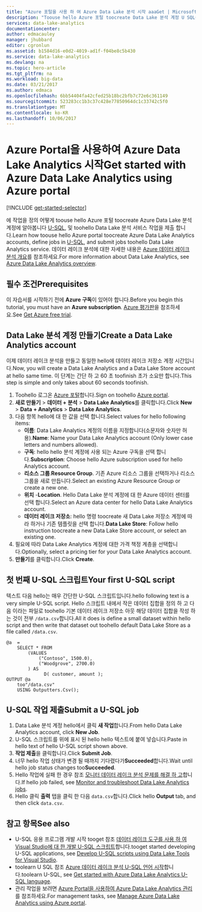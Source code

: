 ```yaml
---
title: "Azure 포털을 사용 하 여 Azure Data Lake 분석 시작 aaaGet | Microsoft Docs"
description: "Toouse hello Azure 포털 toocreate Data Lake 분석 계정 U SQL을 사용 하 여 데이터 레이크 분석 작업 만들기 하 고 hello 작업을 제출 하는 방법을 알아봅니다. "
services: data-lake-analytics
documentationcenter: 
author: edmacauley
manager: jhubbard
editor: cgronlun
ms.assetid: b1584d16-e0d2-4019-ad1f-f04be8c5b430
ms.service: data-lake-analytics
ms.devlang: na
ms.topic: hero-article
ms.tgt_pltfrm: na
ms.workload: big-data
ms.date: 03/21/2017
ms.author: edmaca
ms.openlocfilehash: 6bb54404fa42cfed25b18bc2bfb7c72e6c361149
ms.sourcegitcommit: 523283cc1b3c37c428e77850964dc1c33742c5f0
ms.translationtype: MT
ms.contentlocale: ko-KR
ms.lasthandoff: 10/06/2017
---
```

# <a name="get-started-with-azure-data-lake-analytics-using-azure-portal"></a><span data-ttu-id="0f0ad-103">Azure Portal을 사용하여 Azure Data Lake Analytics 시작</span><span class="sxs-lookup"><span data-stu-id="0f0ad-103">Get started with Azure Data Lake Analytics using Azure portal</span></span>
[!INCLUDE [get-started-selector](../../includes/data-lake-analytics-selector-get-started.md)]

<span data-ttu-id="0f0ad-104">에 작업을 정의 어떻게 toouse hello Azure 포털 toocreate Azure Data Lake 분석 계정에 알아봅니다 [U-SQL](data-lake-analytics-u-sql-get-started.md), 및 toohello Data Lake 분석 서비스 작업을 제출 합니다.</span><span class="sxs-lookup"><span data-stu-id="0f0ad-104">Learn how toouse hello Azure portal toocreate Azure Data Lake Analytics accounts, define jobs in [U-SQL](data-lake-analytics-u-sql-get-started.md), and submit jobs toohello Data Lake Analytics service.</span></span> <span data-ttu-id="0f0ad-105">데이터 레이크 분석에 대한 자세한 내용은 [Azure 데이터 레이크 분석 개요](data-lake-analytics-overview.md)를 참조하세요.</span><span class="sxs-lookup"><span data-stu-id="0f0ad-105">For more information about Data Lake Analytics, see [Azure Data Lake Analytics overview](data-lake-analytics-overview.md).</span></span>

## <a name="prerequisites"></a><span data-ttu-id="0f0ad-106">필수 조건</span><span class="sxs-lookup"><span data-stu-id="0f0ad-106">Prerequisites</span></span>

<span data-ttu-id="0f0ad-107">이 자습서를 시작하기 전에 **Azure 구독**이 있어야 합니다.</span><span class="sxs-lookup"><span data-stu-id="0f0ad-107">Before you begin this tutorial, you must have an **Azure subscription**.</span></span> <span data-ttu-id="0f0ad-108">[Azure 평가판](https://azure.microsoft.com/pricing/free-trial/)을 참조하세요.</span><span class="sxs-lookup"><span data-stu-id="0f0ad-108">See [Get Azure free trial](https://azure.microsoft.com/pricing/free-trial/).</span></span>

## <a name="create-a-data-lake-analytics-account"></a><span data-ttu-id="0f0ad-109">Data Lake 분석 계정 만들기</span><span class="sxs-lookup"><span data-stu-id="0f0ad-109">Create a Data Lake Analytics account</span></span>

<span data-ttu-id="0f0ad-110">이제 데이터 레이크 분석을 만들고 동일한 hello에 데이터 레이크 저장소 계정 시간입니다.</span><span class="sxs-lookup"><span data-stu-id="0f0ad-110">Now, you will create a Data Lake Analytics and a Data Lake Store account at hello same time.</span></span>  <span data-ttu-id="0f0ad-111">이 단계는 간단 하 고 60 초 toofinish 초가 소요만 합니다.</span><span class="sxs-lookup"><span data-stu-id="0f0ad-111">This step is simple and only takes about 60 seconds toofinish.</span></span>

1. <span data-ttu-id="0f0ad-112">Toohello 로그온 [Azure 포털](https://portal.azure.com)합니다.</span><span class="sxs-lookup"><span data-stu-id="0f0ad-112">Sign on toohello [Azure portal](https://portal.azure.com).</span></span>
2. <span data-ttu-id="0f0ad-113">**새로 만들기** >  **데이터 + 분석** > **Data Lake Analytics**를 클릭합니다.</span><span class="sxs-lookup"><span data-stu-id="0f0ad-113">Click **New** >  **Data + Analytics** > **Data Lake Analytics**.</span></span>
3. <span data-ttu-id="0f0ad-114">다음 항목 hello에 대 한 값을 선택 합니다.</span><span class="sxs-lookup"><span data-stu-id="0f0ad-114">Select values for hello following items:</span></span>
   * <span data-ttu-id="0f0ad-115">**이름**: Data Lake Analytics 계정의 이름을 지정합니다(소문자와 숫자만 허용).</span><span class="sxs-lookup"><span data-stu-id="0f0ad-115">**Name**: Name your Data Lake Analytics account (Only lower case letters and numbers allowed).</span></span>
   * <span data-ttu-id="0f0ad-116">**구독**: hello hello 분석 계정에 사용 되는 Azure 구독을 선택 합니다.</span><span class="sxs-lookup"><span data-stu-id="0f0ad-116">**Subscription**: Choose hello Azure subscription used for hello Analytics account.</span></span>
   * <span data-ttu-id="0f0ad-117">**리소스 그룹**.</span><span class="sxs-lookup"><span data-stu-id="0f0ad-117">**Resource Group**.</span></span> <span data-ttu-id="0f0ad-118">기존 Azure 리소스 그룹을 선택하거나 리소스 그룹을 새로 만듭니다.</span><span class="sxs-lookup"><span data-stu-id="0f0ad-118">Select an existing Azure Resource Group or create a new one.</span></span>
   * <span data-ttu-id="0f0ad-119">**위치** -</span><span class="sxs-lookup"><span data-stu-id="0f0ad-119">**Location**.</span></span> <span data-ttu-id="0f0ad-120">Hello Data Lake 분석 계정에 대 한 Azure 데이터 센터를 선택 합니다.</span><span class="sxs-lookup"><span data-stu-id="0f0ad-120">Select an Azure data center for hello Data Lake Analytics account.</span></span>
   * <span data-ttu-id="0f0ad-121">**데이터 레이크 저장소**: hello 명령 toocreate 새 Data Lake 저장소 계정에 따라 하거나 기존 템플릿을 선택 합니다.</span><span class="sxs-lookup"><span data-stu-id="0f0ad-121">**Data Lake Store**: Follow hello instruction toocreate a new Data Lake Store account, or select an existing one.</span></span> 
4. <span data-ttu-id="0f0ad-122">필요에 따라 Data Lake Analytics 계정에 대한 가격 책정 계층을 선택합니다.</span><span class="sxs-lookup"><span data-stu-id="0f0ad-122">Optionally, select a pricing tier for your Data Lake Analytics account.</span></span>
5. <span data-ttu-id="0f0ad-123">**만들기**를 클릭합니다.</span><span class="sxs-lookup"><span data-stu-id="0f0ad-123">Click **Create**.</span></span> 


## <a name="your-first-u-sql-script"></a><span data-ttu-id="0f0ad-124">첫 번째 U-SQL 스크립트</span><span class="sxs-lookup"><span data-stu-id="0f0ad-124">Your first U-SQL script</span></span>

<span data-ttu-id="0f0ad-125">텍스트 다음 hello는 매우 간단한 U-SQL 스크립트입니다.</span><span class="sxs-lookup"><span data-stu-id="0f0ad-125">hello following text is a very simple U-SQL script.</span></span> <span data-ttu-id="0f0ad-126">Hello 스크립트 내에서 작은 데이터 집합을 정의 하 고 다음 이라는 파일로 toohello 기본 데이터 레이크 저장소 아웃 해당 데이터 집합을 작성 하는 것이 전부 `/data.csv`합니다.</span><span class="sxs-lookup"><span data-stu-id="0f0ad-126">All it does is define a small dataset within hello script and then write that dataset out toohello default Data Lake Store as a file called `/data.csv`.</span></span>

```
@a  = 
    SELECT * FROM 
        (VALUES
            ("Contoso", 1500.0),
            ("Woodgrove", 2700.0)
        ) AS 
              D( customer, amount );
OUTPUT @a
    too"/data.csv"
    USING Outputters.Csv();
```

## <a name="submit-a-u-sql-job"></a><span data-ttu-id="0f0ad-127">U-SQL 작업 제출</span><span class="sxs-lookup"><span data-stu-id="0f0ad-127">Submit a U-SQL job</span></span>

1. <span data-ttu-id="0f0ad-128">Data Lake 분석 계정 hello에서 클릭 **새 작업**합니다.</span><span class="sxs-lookup"><span data-stu-id="0f0ad-128">From hello Data Lake Analytics account, click **New Job**.</span></span>
2. <span data-ttu-id="0f0ad-129">U-SQL 스크립트를 위에 표시 된 hello hello 텍스트에 붙여 넣습니다.</span><span class="sxs-lookup"><span data-stu-id="0f0ad-129">Paste in hello text of hello U-SQL script shown above.</span></span> 
3. <span data-ttu-id="0f0ad-130">**작업 제출**을 클릭합니다.</span><span class="sxs-lookup"><span data-stu-id="0f0ad-130">Click **Submit Job**.</span></span>   
4. <span data-ttu-id="0f0ad-131">너무 hello 작업 상태가 변경 될 때까지 기다렸다가**Succeeded**합니다.</span><span class="sxs-lookup"><span data-stu-id="0f0ad-131">Wait until hello job status changes too**Succeeded**.</span></span>
5. <span data-ttu-id="0f0ad-132">Hello 작업에 실패 한 경우 참조 [모니터 데이터 레이크 분석 문제를 해결 하 고](data-lake-analytics-monitor-and-troubleshoot-jobs-tutorial.md)합니다.</span><span class="sxs-lookup"><span data-stu-id="0f0ad-132">If hello job failed, see [Monitor and troubleshoot Data Lake Analytics jobs](data-lake-analytics-monitor-and-troubleshoot-jobs-tutorial.md).</span></span>
6. <span data-ttu-id="0f0ad-133">Hello 클릭 **출력** 탭을 클릭 한 다음 `data.csv`합니다.</span><span class="sxs-lookup"><span data-stu-id="0f0ad-133">Click hello **Output** tab, and then click `data.csv`.</span></span> 

## <a name="see-also"></a><span data-ttu-id="0f0ad-134">참고 항목</span><span class="sxs-lookup"><span data-stu-id="0f0ad-134">See also</span></span>

* <span data-ttu-id="0f0ad-135">U-SQL 응용 프로그램 개발 시작 tooget 참조 [데이터 레이크 도구를 사용 하 여 Visual Studio에 대 한 개발 U-SQL 스크립트](data-lake-analytics-data-lake-tools-get-started.md)합니다.</span><span class="sxs-lookup"><span data-stu-id="0f0ad-135">tooget started developing U-SQL applications, see [Develop U-SQL scripts using Data Lake Tools for Visual Studio](data-lake-analytics-data-lake-tools-get-started.md).</span></span>
* <span data-ttu-id="0f0ad-136">toolearn U SQL 참조 [Azure 데이터 레이크 분석 U-SQL 언어 시작](data-lake-analytics-u-sql-get-started.md)합니다.</span><span class="sxs-lookup"><span data-stu-id="0f0ad-136">toolearn U-SQL, see [Get started with Azure Data Lake Analytics U-SQL language](data-lake-analytics-u-sql-get-started.md).</span></span>
* <span data-ttu-id="0f0ad-137">관리 작업을 보려면 [Azure Portal을 사용하여 Azure Data Lake Analytics 관리](data-lake-analytics-manage-use-portal.md)를 참조하세요.</span><span class="sxs-lookup"><span data-stu-id="0f0ad-137">For management tasks, see [Manage Azure Data Lake Analytics using Azure portal](data-lake-analytics-manage-use-portal.md).</span></span>
